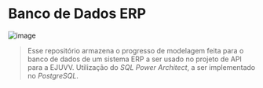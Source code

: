 # Banco de Dados ERP
![image](https://img.shields.io/badge/PostgreSQL-316192?style=flat-square&logo=postgresql&logoColor=white)

> Esse repositório armazena o progresso de modelagem feita para o banco de dados de um sistema ERP a ser usado no projeto de API para a EJUVV. Utilização do *SQL Power Architect*, a ser implementado no *PostgreSQL*.
